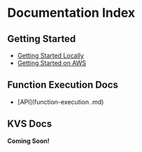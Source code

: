 # Documentation Index

## Getting Started

* [Getting Started Locally](getting-started.md)
* [Getting Started on AWS](getting-started-aws.md)

## Function Execution Docs

* [API](function-execution .md)

## KVS Docs

**Coming Soon!**
